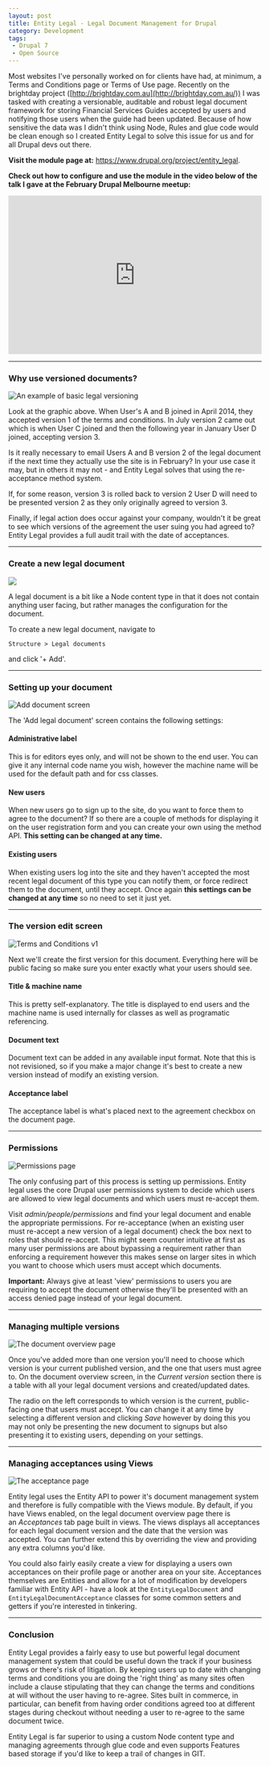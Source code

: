 ```yaml
---
layout: post
title: Entity Legal - Legal Document Management for Drupal
category: Development
tags:
 - Drupal 7
 - Open Source
---
```


Most websites I've personally worked on for clients have had, at minimum, a Terms and Conditions page or Terms of Use page. Recently on the brightday project ([http://brightday.com.au](http://brightday.com.au/)) I was tasked with creating a versionable, auditable and robust legal document framework for storing Financial Services Guides accepted by users and notifying those users when the guide had been updated. Because of how sensitive the data was I didn't think using Node, Rules and glue code would be clean enough so I created Entity Legal to solve this issue for us and for all Drupal devs out there.

**Visit the module page at:** <https://www.drupal.org/project/entity_legal>.

**Check out how to configure and use the module in the video below of the talk I gave at the February Drupal Melbourne meetup:**

<iframe width="560" height="315" src="https://www.youtube.com/embed/Syuqy_23L3M" frameborder="0" allowfullscreen style="max-width:100%"></iframe>

--- 

### Why use versioned documents?

![An example of basic legal versioning](/images/entity-legal-map-overview.png)

Look at the graphic above. When User's A and B joined in April 2014, they accepted version 1 of the terms and conditions. In July version 2 came out which is when User C joined and then the following year in January User D joined, accepting version 3.

Is it really necessary to email Users A and B version 2 of the legal document if the next time they actually use the site is in February? In your use case it may, but in others it may not - and Entity Legal solves that using the re-acceptance method system.

If, for some reason, version 3 is rolled back to version 2 User D will need to be presented version 2 as they only originally agreed to version 3.

Finally, if legal action does occur against your company, wouldn't it be great to see which versions of the agreement the user suing you had agreed to? Entity Legal provides a full audit trail with the date of acceptances.

--- 

### Create a new legal document
![](/images/entity-legal-add.png)

A legal document is a bit like a Node content type in that it does not contain anything user facing, but rather manages the configuration for the document.

To create a new legal document, navigate to

`Structure > Legal documents`

and click '+ Add'.

--- 

### Setting up your document
![Add document screen](/images/entity-legal-add-edit.png)

The 'Add legal document' screen contains the following settings:

#### Administrative label

This is for editors eyes only, and will not be shown to the end user. You can give it any internal code name you wish, however the machine name will be used for the default path and for css classes.

#### New users

When new users go to sign up to the site, do you want to force them to agree to the document? If so there are a couple of methods for displaying it on the user registration form and you can create your own using the method API. **This setting can be changed at any time.**

#### Existing users

When existing users log into the site and they haven't accepted the most recent legal document of this type you can notify them, or force redirect them to the document, until they accept. Once again **this settings can be changed at any time** so no need to set it just yet.

--- 

### The version edit screen

![Terms and Conditions v1](/images/entity-legal-tcs-v1.png)

Next we'll create the first version for this document. Everything here will be public facing so make sure you enter exactly what your users should see.

#### Title & machine name

This is pretty self-explanatory. The title is displayed to end users and the machine name is used internally for classes as well as programatic referencing.

#### Document text

Document text can be added in any available input format. Note that this is not revisioned, so if you make a major change it's best to create a new version instead of modify an existing version.

#### Acceptance label

The acceptance label is what's placed next to the agreement checkbox on the document page.

--- 

### Permissions

![Permissions page](/images/entity-legal-permissions_0.png)

The only confusing part of this process is setting up permissions. Entity legal uses the core Drupal user permissions system to decide which users are allowed to view legal documents and which users must re-accept them.

Visit *admin/people/permissions* and find your legal document and enable the appropriate permissions. For re-acceptance (when an existing user must re-accept a new version of a legal document) check the box next to roles that should re-accept. This might seem counter intuitive at first as many user permissions are about bypassing a requirement rather than enforcing a requirement however this makes sense on larger sites in which you want to choose which users must accept which documents.

**Important:** Always give at least 'view' permissions to users you are requiring to accept the document otherwise they'll be presented with an access denied page instead of your legal document.

--- 

### Managing multiple versions

![The document overview page](/images/entity-legal-multiple-versions_0.png)

Once you've added more than one version you'll need to choose which version is your current published version, and the one that users must agree to. On the document overview screen, in the *Current version* section there is a table with all your legal document versions and created/updated dates.

The radio on the left corresponds to which version is the current, public-facing one that users must accept. You can change it at any time by selecting a different version and clicking *Save* however by doing this you may not only be presenting the new document to signups but also presenting it to existing users, depending on your settings.

--- 

### Managing acceptances using Views

![The acceptance page](/images/entity-legal-acceptances_0.png)

Entity legal uses the Entity API to power it's document management system and therefore is fully compatible with the Views module. By default, if you have Views enabled, on the legal document overview page there is an *Acceptances* tab page built in views. The views displays all acceptances for each legal document version and the date that the version was accepted. You can further extend this by overriding the view and providing any extra columns you'd like.

You could also fairly easily create a view for displaying a users own acceptances on their profile page or another area on your site. Acceptances themselves are Entities and allow for a lot of modification by developers familiar with Entity API - have a look at the `EntityLegalDocument` and `EntityLegalDocumentAcceptance` classes for some common setters and getters if you're interested in tinkering.

--- 

### Conclusion

Entity Legal provides a fairly easy to use but powerful legal document management system that could be useful down the track if your business grows or there's risk of litigation. By keeping users up to date with changing terms and conditions you are doing the 'right thing' as many sites often include a clause stipulating that they can change the terms and conditions at will without the user having to re-agree. Sites built in commerce, in particular, can benefit from having order conditions agreed too at different stages during checkout without needing a user to re-agree to the same document twice.

Entity Legal is far superior to using a custom Node content type and managing agreements through glue code and even supports Features based storage if you'd like to keep a trail of changes in GIT.